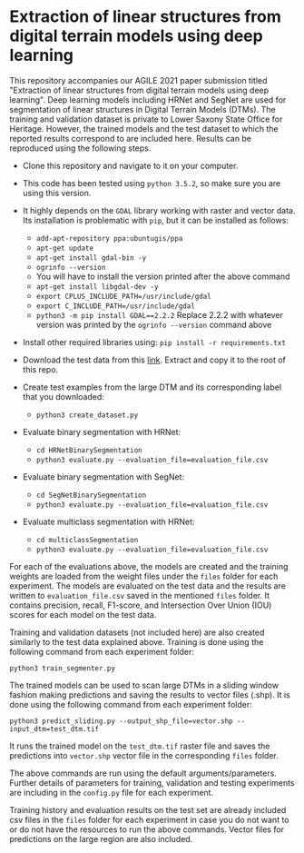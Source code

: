 # Extraction of linear structures from digital terrain models using deep learning

This repository accompanies our AGILE 2021 paper submission titled "Extraction of linear structures from digital terrain models using deep learning". Deep learning models including HRNet and SegNet are used for segmentation of linear structures in Digital Terrain Models (DTMs). The training and validation dataset is private to Lower Saxony State Office for Heritage. However, the trained models and the test dataset to which the reported results correspond to are included here. Results can be reproduced using the following steps.



*   Clone this repository and navigate to it on your computer.
*   This code has been tested using `python 3.5.2`, so make sure you are using this version.
*   It highly depends on the `GDAL` library working with raster and vector data. Its installation is problematic with `pip`, but it can be installed as follows:
    * `add-apt-repository ppa:ubuntugis/ppa`
    * `apt-get update`
    * `apt-get install gdal-bin -y`
    * `ogrinfo --version`
    * You will have to install the version printed after the above command
    * `apt-get install libgdal-dev -y`
    * `export CPLUS_INCLUDE_PATH=/usr/include/gdal`
    * `export C_INCLUDE_PATH=/usr/include/gdal`
    * `python3 -m pip install GDAL==2.2.2` Replace 2.2.2 with whatever version was printed by the `ogrinfo --version` command above
    
*   Install other required libraries using:
    `pip install -r requirements.txt`

*   Download the test data from this [link](https://seafile.cloud.uni-hannover.de/d/95a74b9a5b0e4e639077/). Extract and copy it to the root of this repo. 

*   Create test examples from the large DTM and its corresponding label that you downloaded: 
    *   `python3 create_dataset.py`
*   Evaluate binary segmentation with HRNet:

    *   `cd HRNetBinarySegmentation`
    *   `python3 evaluate.py --evaluation_file=evaluation_file.csv`

*   Evaluate binary segmentation with SegNet:
    *   `cd SegNetBinarySegmentation`
    *   `python3 evaluate.py --evaluation_file=evaluation_file.csv`

*   Evaluate multiclass segmentation with HRNet:

    *   `cd multiclassSegmentation`
    *   `python3 evaluate.py --evaluation_file=evaluation_file.csv`

For each of the evaluations above, the models are created and the training weights are loaded from the weight files under the `files` folder for each experiment. The models are evaluated on the test data and the results are written to `evaluation_file.csv` saved in the mentioned `files` folder. It contains precision, recall, F1-score, and Intersection Over Union (IOU) scores for each model on the test data.

Training and validation datasets (not included here) are also created similarly to the test data explained above. Training is done using the following command from each experiment folder:

`python3 train_segmenter.py`


The trained models can be used to scan large DTMs in a sliding window fashion making predictions and saving the results to vector files (.shp). It is done using the following command from each experiment folder:



```
python3 predict_sliding.py --output_shp_file=vector.shp --input_dtm=test_dtm.tif
```

It runs the trained model on the `test_dtm.tif` raster file and saves the predictions into `vector.shp` vector file in the corresponding `files` folder.

The above commands are run using the default arguments/parameters. Further details of parameters for training, validation and testing experiments are including in the `config.py` file for each experiment. 

Training history and evaluation results on the test set are already included csv files in the `files` folder for each experiment in case you do not want to or do not have the resources to run the above commands. Vector files for predictions on the large region are also included. 
